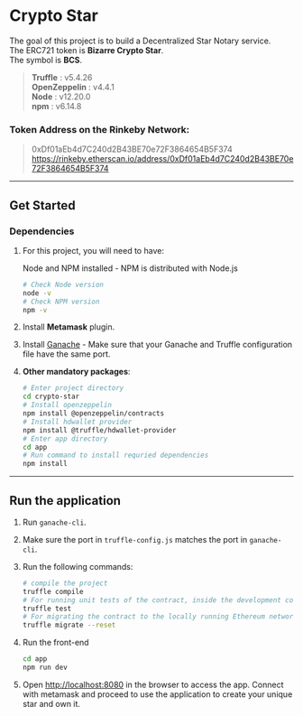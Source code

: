 # **Crypto Star** #

The goal of this project is to build a Decentralized Star Notary service.\
The ERC721 token is  **Bizarre Crypto Star**.\
The symbol is **BCS**.

> **Truffle** : v5.4.26 \
> **OpenZeppelin** : v4.4.1 \
> **Node** : v12.20.0 \
> **npm** : v6.14.8

### Token Address on the Rinkeby Network: ###

> 0xDf01aEb4d7C240d2B43BE70e72F3864654B5F374 \
> <https://rinkeby.etherscan.io/address/0xDf01aEb4d7C240d2B43BE70e72F3864654B5F374>
---
## **Get Started** ##

### Dependencies ###

1. For this project, you will need to have:

    Node and NPM installed - NPM is distributed with Node.js

    ```bash
    # Check Node version
    node -v
    # Check NPM version
    npm -v
    ```

2. Install **Metamask** plugin.

3. Install [Ganache](https://www.trufflesuite.com/ganache) - Make sure that your Ganache and Truffle configuration file have the same port.

4. **Other mandatory packages**:

    ```bash
    # Enter project directory
    cd crypto-star 
    # Install openzeppelin
    npm install @openzeppelin/contracts
    # Install hdwallet provider
    npm install @truffle/hdwallet-provider
    # Enter app directory
    cd app 
    # Run command to install requried dependencies
    npm install
    ```

---
## **Run the application** ##

1. Run `ganache-cli`.

2. Make sure the port in `truffle-config.js` matches the port in `ganache-cli`.

3. Run the following commands:

    ```bash
    # compile the project
    truffle compile
    # For running unit tests of the contract, inside the development console, run:
    truffle test
    # For migrating the contract to the locally running Ethereum network, inside the development console
    truffle migrate --reset
    ```

4. Run the front-end

    ```bash
    cd app
    npm run dev
    ```

5. Open <http://localhost:8080> in the browser to access the app. Connect with metamask and proceed to use the application to create your unique star and own it.
